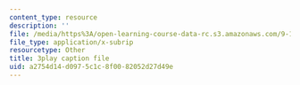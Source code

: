 ```yaml
---
content_type: resource
description: ''
file: /media/https%3A/open-learning-course-data-rc.s3.amazonaws.com/9-14-brain-structure-and-its-origins-spring-2014/a2754d14d0975c1c8f0082052d27d49e_555135.vtt
file_type: application/x-subrip
resourcetype: Other
title: 3play caption file
uid: a2754d14-d097-5c1c-8f00-82052d27d49e
---
```

